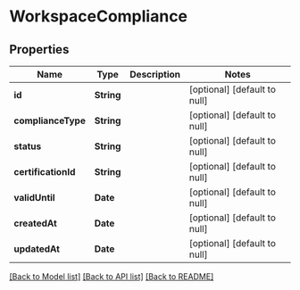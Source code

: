 # WorkspaceCompliance
## Properties

| Name | Type | Description | Notes |
|------------ | ------------- | ------------- | -------------|
| **id** | **String** |  | [optional] [default to null] |
| **complianceType** | **String** |  | [optional] [default to null] |
| **status** | **String** |  | [optional] [default to null] |
| **certificationId** | **String** |  | [optional] [default to null] |
| **validUntil** | **Date** |  | [optional] [default to null] |
| **createdAt** | **Date** |  | [optional] [default to null] |
| **updatedAt** | **Date** |  | [optional] [default to null] |

[[Back to Model list]](../README.md#documentation-for-models) [[Back to API list]](../README.md#documentation-for-api-endpoints) [[Back to README]](../README.md)

